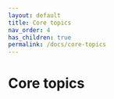 ```yaml
---
layout: default
title: Core topics
nav_order: 4
has_children: true
permalink: /docs/core-topics
---
```


# Core topics